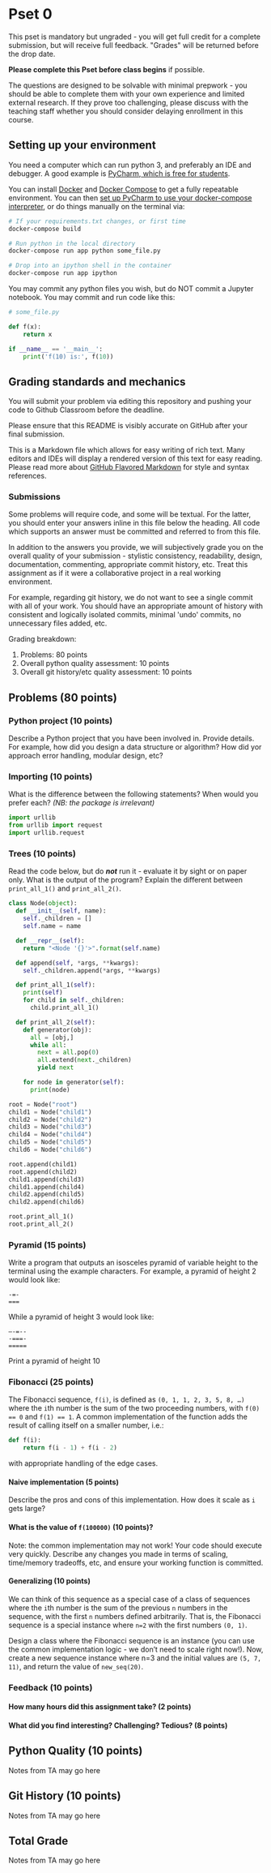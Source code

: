 # Pset 0

This pset is mandatory but ungraded - you will get full credit for a complete
submission, but will receive full feedback.  "Grades" will be returned before
the drop date.

**Please complete this Pset before class begins** if possible.

The questions are designed to be solvable with minimal prepwork - you should be
able to complete them with your own experience and limited external research.
If they prove too challenging, please discuss with the teaching staff whether
you should consider delaying enrollment in this course.

## Setting up your environment

You need a computer which can run python 3, and preferably an IDE and debugger.
A good example is
[PyCharm, which is free for students](https://www.jetbrains.com/student/).

You can install [Docker](https://docs.docker.com/install/) and
[Docker Compose](https://docs.docker.com/compose/install/) to get a fully
repeatable environment.  You can then [set up PyCharm to use your docker-compose
interpreter](https://www.jetbrains.com/help/pycharm/docker-compose.html), or do
things manually on the terminal via:

```bash
# If your requirements.txt changes, or first time
docker-compose build

# Run python in the local directory
docker-compose run app python some_file.py

# Drop into an ipython shell in the container
docker-compose run app ipython
```

You may commit any python files you wish, but do NOT commit a Jupyter notebook.
You may commit and run code like this:

```python
# some_file.py

def f(x):
    return x

if __name__ == '__main__':
    print('f(10) is:', f(10))
```

## Grading standards and mechanics

You will submit your problem via editing this repository and pushing your code
to Github Classroom before the deadline.

Please ensure that this README is visibly accurate on GitHub after your final
submission.

This is a Markdown file which allows for easy writing of rich text.  Many
editors and IDEs will display a rendered version of this text for easy reading.
Please read more about
[GitHub Flavored Markdown](https://guides.github.com/features/mastering-markdown/)
for style and syntax references.

###  Submissions
Some problems will require code, and some will be textual.  For the latter, you
should enter your answers inline in this file below the heading.  All code which
supports an answer must be committed and referred to from this file.

In addition to the answers you provide, we will subjectively grade you on the
overall quality of your submission - stylistic consistency, readability, design,
documentation, commenting, appropriate commit history, etc.  Treat this
assignment as if it were a collaborative project in a real working environment.

For example, regarding git history, we do not want to see a single commit with
all of your work.  You should have an appropriate amount of history with
consistent and logically isolated commits, minimal 'undo' commits, no
unnecessary files added, etc.

Grading breakdown:
1. Problems: 80 points
2. Overall python quality assessment: 10 points
3. Overall git history/etc quality assessment: 10 points

## Problems (80 points)

### Python project (10 points)

Describe a Python project that you have been involved in. Provide details. For
example, how did you design a data structure or algorithm? How did yor approach
error handling, modular design, etc?

### Importing (10 points)

What is the difference between the following statements? When would you prefer
each? *(NB: the package is irrelevant)*

```python
import urllib
from urllib import request
import urllib.request
```

### Trees (10 points)

Read the code below, but do ***not*** run it - evaluate it by sight or on paper
only.  What is the output of the program? Explain the different between
`print_all_1()` and `print_all_2()`.

```python
class Node(object):
  def __init__(self, name):
    self._children = []
    self.name = name

  def __repr__(self):
    return "<Node '{}'>".format(self.name)

  def append(self, *args, **kwargs):
    self._children.append(*args, **kwargs)

  def print_all_1(self):
    print(self)
    for child in self._children:
      child.print_all_1()

  def print_all_2(self):
    def generator(obj):
      all = [obj,]
      while all:
        next = all.pop(0)
        all.extend(next._children)
        yield next

    for node in generator(self):
      print(node)

root = Node("root")
child1 = Node("child1")
child2 = Node("child2")
child3 = Node("child3")
child4 = Node("child4")
child5 = Node("child5")
child6 = Node("child6")

root.append(child1)
root.append(child2)
child1.append(child3)
child1.append(child4)
child2.append(child5)
child2.append(child6)

root.print_all_1()
root.print_all_2()
```

### Pyramid (15 points)

Write a program that outputs an isosceles pyramid of variable height to the
terminal using the example characters.  For example, a pyramid of height 2 would
look like:

```
-=-
===
```

While a pyramid of height 3 would look like:

```
—-=--
-===-
=====
```

Print a pyramid of height 10

### Fibonacci (25 points)

The Fibonacci sequence, `f(i)`, is defined as `(0, 1, 1, 2, 3, 5, 8, …)` where
the `i`th number is the sum of the two proceeding numbers, with `f(0) == 0` and
`f(1) == 1`.  A common implementation of the function adds the result of
calling itself on a smaller number, i.e.:

```python
def f(i):
    return f(i - 1) + f(i - 2)
```

with appropriate handling of the edge cases.

#### Naive implementation (5 points)

Describe the pros and cons of this implementation.  How does it scale as `i`
gets large?

#### What is the value of `f(100000)` (10 points)?

Note: the common implementation may not work! Your code should
execute very quickly.  Describe any changes you made in terms of scaling,
time/memory tradeoffs, etc, and ensure your working function is committed.

#### Generalizing (10 points)

We can think of this sequence as a special case of a class of sequences where
the `i`th number is the sum of the previous `n` numbers in the sequence, with
the first `n` numbers defined arbitrarily.   That is, the Fibonacci sequence is
a special instance where `n=2` with the first numbers `(0, 1)`.

Design a class where the Fibonacci sequence is an instance (you can use the
common implementation logic - we don’t need to scale right now!). Now, create a
new sequence instance where n=3 and the initial values are `(5, 7, 11)`, and
return the value of `new_seq(20)`.

### Feedback (10 points)

#### How many hours did this assignment take? (2 points)

#### What did you find interesting? Challenging? Tedious? (8 points)

## Python Quality (10 points)
Notes from TA may go here

## Git History (10 points)
Notes from TA may go here

## Total Grade
Notes from TA may go here
